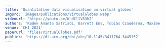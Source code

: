```yaml
---
title: 'Quantitative data visualisation on virtual globes'
Imgsrc: 'images/publications/VirtualGlobes.webp'
videourl: 'https://youtu.be/W-dCllV83hI'
authors: 'Kadek Ananta Satriadi, Barrett Ens, Tobias Czauderna, Maxime Cordeil, Bernhard Jenny'
venue: 'CHI 2021'
paperurl: 'files/VirtualGlobes.pdf'
publink: 'https://dl.acm.org/doi/abs/10.1145/3411764.3445152'
---
```

